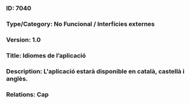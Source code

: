 ### ID: 7040
### Type/Category: No Funcional / Interfícies externes
### Version: 1.0
### Title: Idiomes de l’aplicació
### Description: L'aplicació estarà disponible en català, castellà i anglès.
### Relations: Cap
